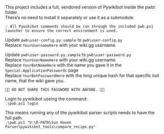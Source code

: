 This project includes a full, vendored version of Pywikibot inside the pwb/ folder. <br>
There’s no need to install it separately or use it as a submodule.

    💡 All Pywikibot commands should be run through the included pwb.ps1 launcher to ensure the correct environment is used.

Update `pwb\user-config.py.sample` to `pwb\user-config.py`<br>
Replace `YourUsernameHere` with your wiki.gg username.

Update `pwb\user-password.py.sample` to `pwb\user-password.py`<br>
Replace `YourUserNameHere` with your wiki.gg username.<br>
Replace `YourBotNameHere` with the name you gave it in the `Special:ApplicationPasswords` page<br>
Replace `YourBotPasswordHere` with the long unique hash for that specific bot name, that the wiki gave you.

    🚨🔐 DO NOT SHARE THIS PASSWORD WITH ANYONE. 🔐🚨

Login to pywikibot useing the command:<br>
`.\pwb.ps1 login`

This means running any of the pywikibot parser scripts needs to have the full path.<br>
`.\pwb.ps1 "U:\R-PATH\Sun Haven Parser\pywikibot_tools\compare_recipe.py"`